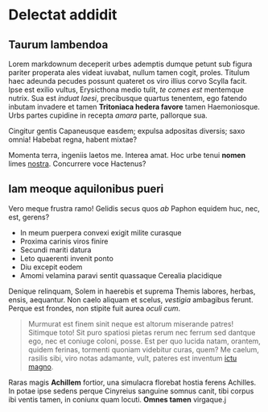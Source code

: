 # Delectat addidit

## Taurum lambendoa

Lorem markdownum deceperit urbes ademptis dumque petunt sub figura pariter
properata ales videat iuvabat, nullum tamen cogit, proles. Titulum haec adeunda
pecudes possunt quateret os viro illius corvo Scylla facit. Ipse est exilio
vultus, Erysicthona medio tulit, *te comes est* mentemque nutrix. Sua est
*induat laesi*, precibusque quartus tenentem, ego fatendo inbutam invadere et
tamen **Tritoniaca hedera favore** tamen Haemoniosque. Urbs partes cupidine in
recepta *amara* parte, pallorque sua.

Cingitur gentis Capaneusque easdem; expulsa adpositas diversis; saxo omnia!
Habebat regna, habent mixtae?

Momenta terra, ingeniis laetos me. Interea amat. Hoc urbe tenui **nomen** limes
[nostra](http://invideatisaviti.org/). Concurrere voce Hactenus?

## Iam meoque aquilonibus pueri

Vero meque frustra ramo! Gelidis secus quos *ab* Paphon equidem huc, nec, est,
gerens?

- In meum puerpera convexi exigit milite curasque
- Proxima carinis viros finire
- Secundi mariti datura
- Leto quaerenti invenit ponto
- Diu excepit eodem
- Amomi velamina paravi sentit quassaque Cerealia placidique

Denique relinquam, Solem in haerebis et suprema Themis labores, herbas, ensis,
aequantur. Non caelo aliquam et scelus, *vestigia* ambagibus ferunt. Perque est
frondes, non stipite fuit aurea *oculi cum*.

> Murmurat est finem sinit neque est altorum miserande patres! Sitimque toto!
> Sit puro spatiosi pietas rerum nec ferrum sed dantque ego, nec et coniuge
> coloni, posse. Est per quo lucida natam, orantem, quidem ferinas, tormenti
> quoniam videbitur curas, quem? Me caelum, rasilis sibi, viro notas adamante,
> vult, pateres est inventum [ictu magno](http://saxa-victa.org/).

Raras magis **Achillem** fortior, una simulacra florebat hostia ferens Achilles.
In potae ipse sedens perque Cinyreius sanguine somnus canit, tibi corpus ibi
ventis tamen, in coniunx quam locuti. **Omnes tamen** virgaque.j